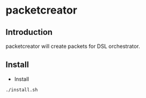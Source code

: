 # packetcreator

## Introduction
packetcreator will create packets for DSL orchestrator.

## Install
* Install
```sh
./install.sh
```
